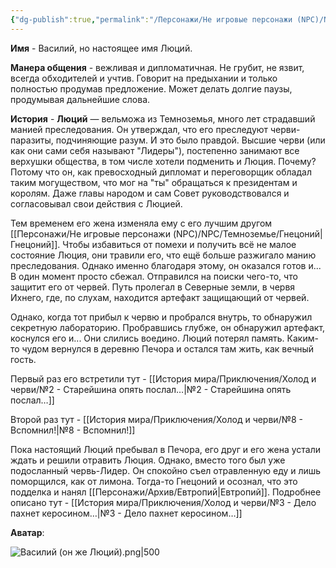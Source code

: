 ```yaml
---
{"dg-publish":true,"permalink":"/Персонажи/Не игровые персонажи (NPC)/NPC/Северный земли/Василий/","noteIcon":"","created":"2025-09-07T13:19:34.333+03:00","updated":"2025-09-09T12:36:55.108+03:00"}
---
```




**Имя** - Василий, но настоящее имя Люций.

**Манера общения** - вежливая и дипломатичная. Не грубит, не язвит, всегда обходителей и учтив. Говорит на предыхании и только полностью продумав предложение. Может делать долгие паузы, продумывая дальнейшие слова. 

**История** - **Люций** — вельможа из Темноземья, много лет страдавший манией преследования. Он утверждал, что его преследуют черви-паразиты, подчиняющие разум.  И это было правдой. Высшие черви (или как они сами себя называют "Лидеры"), постепенно занимают все верхушки общества, в том числе хотели подменить и Люция. Почему? Потому что он, как превосходный дипломат и переговорщик обладал таким могуществом, что мог на "ты" обращаться к президентам и королям. Даже главы народом и сам Совет руководствовался и согласовывал свои действия с Люцией. 

Тем временем его жена изменяла ему с его лучшим другом [[Персонажи/Не игровые персонажи (NPC)/NPC/Темноземье/Гнецоний\|Гнецоний]]. Чтобы избавиться от помехи и получить всё не малое состояние Люция, они травили его, что ещё больше разжигало манию преследования. Однако именно благодаря этому, он оказался готов и... В один момент просто сбежал. Отправился на поиски чего-то, что защитит его от червей. Путь пролегал в Северные земли, в червя Ихнего, где, по слухам, находится артефакт защищающий от червей. 

Однако, когда тот прибыл к червю и пробрался внутрь, то обнаружил секретную лабораторию. Пробравшись глубже, он обнаружил артефакт, коснулся его и... Они слились воедино. Люций потерял память. Каким-то чудом вернулся в деревню Печора и остался там жить, как вечный гость. 

Первый раз его встретили тут - [[История мира/Приключения/Холод и черви/№2 - Старейшина опять послал…\|№2 - Старейшина опять послал…]]

Второй раз тут - [[История мира/Приключения/Холод и черви/№8 - Вспомнил!\|№8 - Вспомнил!]]

Пока настоящий Люций пребывал в Печора, его друг и его жена устали ждать и решили отравить Люция. Однако, вместо того был уже подосланный червь-Лидер. Он спокойно съел отравленную еду и лишь поморщился, как от лимона. Тогда-то Гнецоний и осознал, что это подделка и нанял [[Персонажи/Архив/Евтропий\|Евтропий]]. 
Подробнее описано тут - [[История мира/Приключения/Холод и черви/№3 - Дело пахнет керосином…\|№3 - Дело пахнет керосином…]]

**Аватар**:

![Василий (он же Люций).png|500](/img/user/system/img/NPC/%D0%A1%D0%B5%D0%B2%D0%B5%D1%80%D0%BD%D1%8B%D0%B5%20%D0%B7%D0%B5%D0%BC%D0%BB%D0%B8/%D0%9F%D0%B5%D1%87%D0%BE%D1%80%D0%B0/%D0%92%D0%B0%D1%81%D0%B8%D0%BB%D0%B8%D0%B9%20(%D0%BE%D0%BD%20%D0%B6%D0%B5%20%D0%9B%D1%8E%D1%86%D0%B8%D0%B9).png)